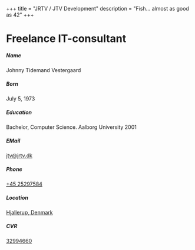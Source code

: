 +++
title = "JRTV / JTV Development"
description = "Fish… almost as good as 42"
+++

# Freelance IT-consultant

##### Name
Johnny Tidemand Vestergaard

##### Born
July 5, 1973

##### Education
Bachelor, Computer Science.
Aalborg University 2001

##### EMail
[jtv@jrtv.dk](mailto:jtv@jrtv.dk)

##### Phone
[+45 25297584](tel:+4525297584)

##### Location
[Hjallerup, Denmark](https://www.google.com/maps/@57.1712697,10.1369447,13.5z?entry=ttu)

##### CVR
[32994660](https://datacvr.virk.dk/enhed/virksomhed/32994660)
